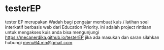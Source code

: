 # testerEP
tester EP merupakan Wadah bagi pengajar membuat kuis / latihan soal interkatif berbasis web dari Education Priority. 
ini adalah project rintisan untuk mengakses kuis anda bisa mengunjungi https://mecanerdika.github.io/testerEP 
jika ada masukan dan saran silahkan hubungi menu64.mn@gmail.com
